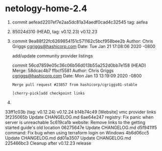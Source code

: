 # netology-home-2.4
1.	commit aefead2207ef7e2aa5dc81a34aedf0cad4c32545
 	tag: aefea

2.	85024d310 (HEAD, tag: v0.12.23) v0.12.23
3.	commit 9ea88f22fc6269854151c571162c5bcf958bee2b
	Author: Chris Griggs <cgriggs@hashicorp.com>
	Date:   Tue Jan 21 17:08:06 2020 -0800

   	 add/update community provider listings

	commit 56cd7859e05c36c06b56d013b55a252d0bb7e158 (HEAD)
	Merge: 58dcac4b7 ffbcf5581
	Author: Chris Griggs <cgriggs@hashicorp.com>
	Date:   Mon Jan 13 13:19:09 2020 -0800

    	Merge pull request #23857 from hashicorp/cgriggs01-stable
    
    	[cherry-pick]add checkpoint links
	
4.
33ff1c03b (tag: v0.12.24) v0.12.24
b14b74c49 [Website] vmc provider links
3f235065b Update CHANGELOG.md
6ae64e247 registry: Fix panic when server is unreachable
5c619ca1b website: Remove links to the getting started guide's old location
06275647e Update CHANGELOG.md
d5f9411f5 command: Fix bug when using terraform login on Windows
4b6d06cc5 Update CHANGELOG.md
dd01a3507 Update CHANGELOG.md	
225466bc3 Cleanup after v0.12.23 release

